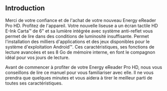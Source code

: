 ## Introduction

Merci de votre confiance et de l'achat de votre nouveau Energy eReader Pro HD. Profitez de l'appareil. Votre nouvelle liseuse a un écran tactile HD E-Ink Carta™ de 6" et sa lumière intégrée avec système anti-reflet vous permet de lire dans des conditions de luminosité insuffisante. Permet l'installation des milliers d'applications et des jeux disponibles pour le système d'exploitation Android™. Ces caractéristiques, ses fonctions de lecture avancées et ses 8 Go de mémoire interne, en font le compagnon idéal pour vos jours de lecture.

Avant de commencer à profiter de votre Energy eReader Pro HD, nous vous conseillons de lire ce manuel pour vous familiariser avec elle.  Il ne vous prendra que quelques minutes et vous aidera à tirer le meilleur parti de toutes ses caractéristiques.


